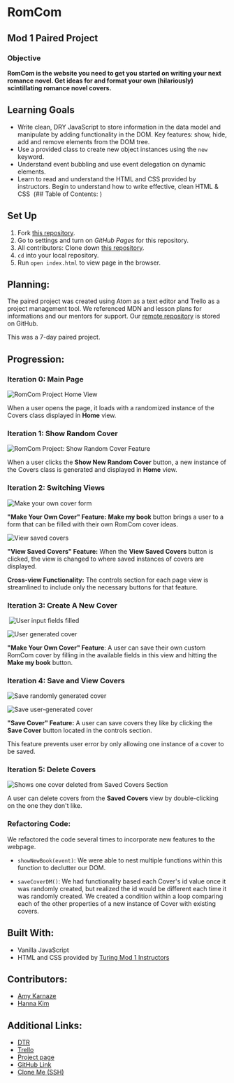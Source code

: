 # RomCom

## Mod 1 Paired Project

### Objective

**RomCom is the website you need to get you started on writing your next romance novel. Get ideas for and format your own (hilariously) scintillating romance novel covers.**

## Learning Goals

* Write clean, DRY JavaScript to store information in the data model and manipulate by adding functionality in the DOM. Key features: show, hide, add and remove elements from the DOM tree.
* Use a provided class to create new object instances using the `new` keyword.
* Understand event bubbling and use event delegation on dynamic elements.
* Learn to read and understand the HTML and CSS provided by instructors. Begin to understand how to write effective, clean HTML & CSS
​
(## Table of Contents: )

## Set Up

1. Fork [this repository](https://github.com/turingschool-examples/romcom).
2. Go to settings and turn on *GitHub Pages* for this repository.
3. All contributors: Clone down [this repository](git@github.com:turingschool-examples/romcom.git).
4. `cd` into your local repository.
5. Run `open index.html` to view page in the browser.

## Planning:

The paired project was created using Atom as a text editor and Trello as a project management tool. We referenced MDN and lesson plans for informations and our mentors for support. Our [remote repository](https://github.com/hannakim91/romcom) is stored on GitHub.


This was a 7-day paired project.

## Progression:

### Iteration 0: **Main Page**

![RomCom Project Home View](https://i.ibb.co/NKm8ZMb/home-page.png)

When a user opens the page, it loads with a randomized instance of the Covers class displayed in **Home** view.

### Iteration 1: **Show Random Cover**

![RomCom Project: Show Random Cover Feature](https://i.ibb.co/0YM5qcJ/show-new-random-cover.png)

 When a user clicks the **Show New Random Cover** button, a new instance of the Covers class is generated and displayed in **Home** view.

### Iteration 2: **Switching Views**

![Make your own cover form](https://i.ibb.co/P5373Dr/Screen-Shot-2020-05-19-at-8-51-56-PM.png)

**"Make Your Own Cover" Feature:** **Make my book** button brings a user to a form that can be filled with their own RomCom cover ideas.

![View saved covers](https://i.ibb.co/rf1XJHN/view-saved-covers.png)

**"View Saved Covers" Feature:** When the **View Saved Covers** button is clicked, the view is changed to where saved instances of covers are displayed.

**Cross-view Functionality:** The controls section for each page view is streamlined to include only the necessary buttons for that feature.
​
### Iteration 3: **Create A New Cover**
​
![User input fields filled](https://i.ibb.co/hBzWKpX/fill-form.png)

![User generated cover](https://i.ibb.co/6WTynzB/user-created-cover.png)

**"Make Your Own Cover" Feature**: A user can save their own custom RomCom cover by filling in the available fields in this view and hitting the **Make my book** button.

### Iteration 4: **Save and View Covers**

![Save randomly generated cover](https://i.ibb.co/nzZ5z6P/view-saved-covers-2-covers.png)

![Save user-generated cover](https://i.ibb.co/2n7Sw4w/view-saved-covers-3-covers.png)

**"Save Cover" Feature:** A user can save covers they like by clicking the **Save Cover** button located in the controls section.

This feature prevents user error by only allowing one instance of a cover to be saved.

### Iteration 5: **Delete Covers**

![Shows one cover deleted from Saved Covers Section](https://i.ibb.co/QYgtFzJ/deleted-one-cover.png)

A user can delete covers from the **Saved Covers** view by double-clicking on the one they don't like.

### Refactoring Code:

We refactored the code several times to incorporate new features to the webpage.

* `showNewBook(event)`: We were able to nest multiple functions within this function to declutter our DOM.

* `saveCoverDM()`: We had functionality based each Cover's id value once it was randomly created, but realized the id would be different each time it was randomly created. We created a condition within a loop comparing each of the other properties of a new instance of Cover with existing covers.

## Built With:
* Vanilla JavaScript
* HTML and CSS provided by [Turing Mod 1 Instructors](https://github.com/letakeane)


## Contributors:

* [Amy Karnaze](https://github.com/amykarnaze)
* [Hanna Kim](https://github.com/hannakim91)
​
## Additional Links:

* [DTR](https://gist.github.com/hannakim91/016a7e33e310c9703488e0b9a878e728)
* [Trello](https://trello.com/b/ZddAi4n7/romcom)
* [Project page](https://frontend.turing.io/projects/module-1/romcom-paired.html)
* [GitHub Link](https://github.com/hannakim91/romcom)
* [Clone Me (SSH)](git@github.com:hannakim91/romcom.git)
